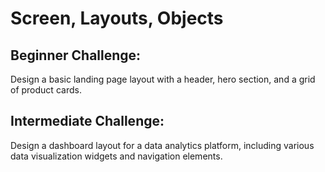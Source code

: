 # Screen, Layouts, Objects
## Beginner Challenge:
Design a basic landing page layout with a header, hero section, and a grid of product cards.

## Intermediate Challenge:
Design a dashboard layout for a data analytics platform, including various data visualization widgets and navigation elements.